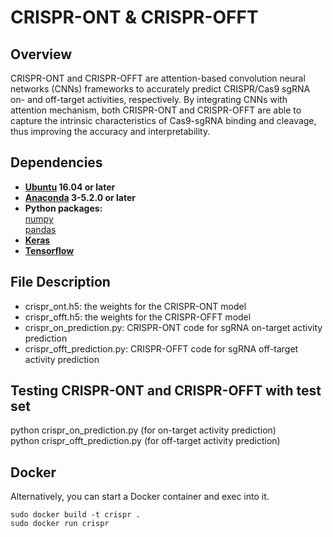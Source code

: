 # CRISPR-ONT & CRISPR-OFFT

## Overview
CRISPR-ONT and CRISPR-OFFT are attention-based convolution neural networks (CNNs) frameworks to accurately predict CRISPR/Cas9 sgRNA on- and off-target activities, respectively. By integrating CNNs with attention mechanism, both CRISPR-ONT and CRISPR-OFFT are able to capture the intrinsic characteristics of Cas9-sgRNA binding and cleavage, thus improving the accuracy and interpretability.

## Dependencies  
* **[Ubuntu](https://www.ubuntu.com/download/desktop) 16.04 or later**
* **[Anaconda](https://www.anaconda.com/distribution/#download-section) 3-5.2.0 or later**
* **Python packages:**   
  [numpy](https://numpy.org/)   
  [pandas](https://pandas.pydata.org/)      
 * **[Keras](https://keras.io/)**    
 * **[Tensorflow](https://tensorflow.google.cn/)**   

## File Description  
* crispr_ont.h5: the weights for the CRISPR-ONT model  
* crispr_offt.h5: the weights for the CRISPR-OFFT model  
* crispr_on_prediction.py: CRISPR-ONT code for sgRNA on-target activity prediction    
* crispr_offt_prediction.py: CRISPR-OFFT code for sgRNA off-target activity prediction     
  
## Testing CRISPR-ONT and CRISPR-OFFT with test set 
python crispr_on_prediction.py (for on-target activity prediction)      
python crispr_offt_prediction.py (for off-target activity prediction)      

## Docker  
Alternatively, you can start a Docker container and exec into it.  
```
sudo docker build -t crispr .  
sudo docker run crispr  
``` 


